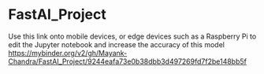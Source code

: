 # FastAI_Project
Use this link onto mobile devices, or edge devices such as a Raspberry Pi to edit the Jupyter notebook and increase the accuracy of this model
https://mybinder.org/v2/gh/Mayank-Chandra/FastAI_Project/9244eafa73e0b38dbb3d497269fd7f2be148bb5f
